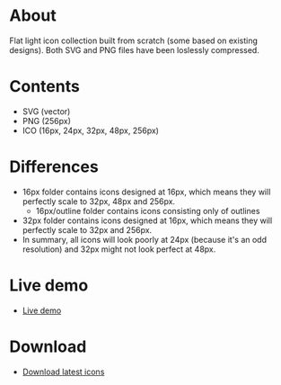 # About

Flat light icon collection built from scratch (some based on existing designs).
Both SVG and PNG files have been loslessly compressed.

# Contents

- SVG (vector)
- PNG (256px)
- ICO (16px, 24px, 32px, 48px, 256px)

# Differences

- 16px folder contains icons designed at 16px, which means they will perfectly scale to 32px, 48px and 256px.
  - 16px/outline folder contains icons consisting only of outlines
- 32px folder contains icons designed at 16px, which means they will perfectly scale to 32px and 256px.
- In summary, all icons will look poorly at 24px (because it's an odd resolution) and 32px might not look perfect at 48px.

# Live demo

- [Live demo](https://jesuscc1993.github.io/flat-light-icons/demo/)

# Download

- [Download latest icons](https://www.deviantart.com/users/outgoing?https://github.com/jesuscc1993/flat-light-icons/archive/refs/heads/gh-pages.zip)
